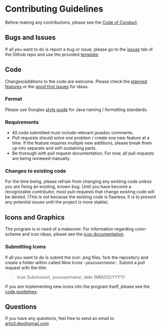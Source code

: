 
# Contributing Guidelines
Before making any contributions, please see the [Code of Conduct](https://github.com/artg3-dev/DM_Tools/blob/master/docs/CODE_OF_CONDUCT.md).
## Bugs and Issues
If all you want to do is report a bug or issue, please go to the [issues](https://github.com/artg3-dev/DM_Tools/issues) tab of the Github repo and use the provided [template](https://github.com/artg3-dev/DM_Tools/blob/master/.github/ISSUE_TEMPLATE/bug_report.md).
## Code
Changes/additions to the code are welcome. Please check the [planned features](https://github.com/artg3-dev/DM_Tools/blob/master/docs/PlannedFeatures.md) or the [good first issues](https://github.com/artg3-dev/DM_Tools/issues?q=is:open%20is:issue%20label:%22good%20first%20issue%22) for ideas.
### Format
Please use Googles [style guide](https://google.github.io/styleguide/javaguide.html) for Java naming / formatting standards. 
### Requirements
- All code submitted must include relevant javadoc comments.
- Pull requests should solve one problem / create one new feature at a time. If the feature requires multiple new additions, please break them up into separate and self-sustaining parts.
- Be thorough with pull request documentation. For now, all pull requests are being reviewed manually.
### Changes to existing code
For the time being, please refrain from changing any existing code *unless* you are fixing an existing, known bug. Until you have become a recognizable contributor, most pull-requests that change existing code will be denied. (This is not because the existing code is flawless. It is to prevent any potential issues until the project is more stable).
## Icons and Graphics
The program is in need of a makeover. For information regarding color-scheme and icon ideas, please see the [icon documentation](https://github.com/artg3-dev/DM_Tools/blob/master/docs/Icons.md). 
### Submitting Icons
If all you want to do is submit the icon .png files, fork the repository and create a folder within called *New Icons -yourusername-*. Submit a pull request with the title: 

> Icon Submission, *yourusername*, date (MM/DD/YYYY) 

If you are implementing new icons into the program itself, please see the [code guidelines](#code).
## Questions
If you have any questions, feel free to send an email to [artg3.dev@gmail.com](mailto:artg3.dev@gmail.com)
